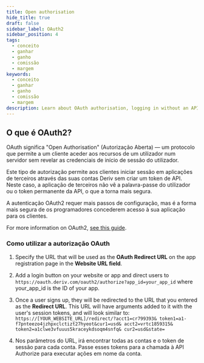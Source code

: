 ```yaml
---
title: Open authorisation
hide_title: true
draft: false
sidebar_label: OAuth2
sidebar_position: 4
tags:
  - conceito
  - ganhar
  - ganho
  - comissão
  - margem
keywords:
  - conceito
  - ganhar
  - ganho
  - comissão
  - margem
description: Learn about OAuth authorisation, logging in without an API token, and how you can use it to improve the user experience of your trading app.
---
```


## O que é OAuth2?

OAuth significa "Open Authorisation" (Autorização Aberta) — um protocolo que permite a um cliente aceder aos recursos de um utilizador num servidor sem revelar as credenciais de início de sessão do utilizador.

Este tipo de autorização permite aos clientes iniciar sessão em aplicações de terceiros através das suas contas Deriv sem criar um token de API. Neste caso, a aplicação de terceiros não vê a palavra-passe do utilizador ou o token permanente da API, o que a torna mais segura.

A autenticação OAuth2 requer mais passos de configuração, mas é a forma mais segura de os programadores concederem acesso à sua aplicação para os clientes.

For more information on OAuth2, [see this guide](https://aaronparecki.com/oauth-2-simplified/).

### Como utilizar a autorização OAuth

1. Specify the URL that will be used as the **OAuth Redirect URL** on the app registration page in the **Website URL field**.

2. Add a login button on your website or app and direct users to `https://oauth.deriv.com/oauth2/authorize?app_id=your_app_id` where your_app_id is the ID of your app.

3. Once a user signs up, they will be redirected to the URL that you entered as the **Redirect URL**. This URL will have arguments added to it with the user's session tokens, and will look similar to: `https://[YOUR_WEBSITE_URL]/redirect/?acct1=cr799393& token1=a1-f7pnteezo4jzhpxclctizt27hyeot&cur1=usd& acct2=vrtc1859315& token2=a1clwe3vfuuus5kraceykdsoqm4snfq& cur2=usd&state=`

4. Nos parâmetros do URL, irá encontrar todas as contas e o token de sessão para cada conta. Passe esses tokens para a chamada à API Authorize para executar ações em nome da conta.

